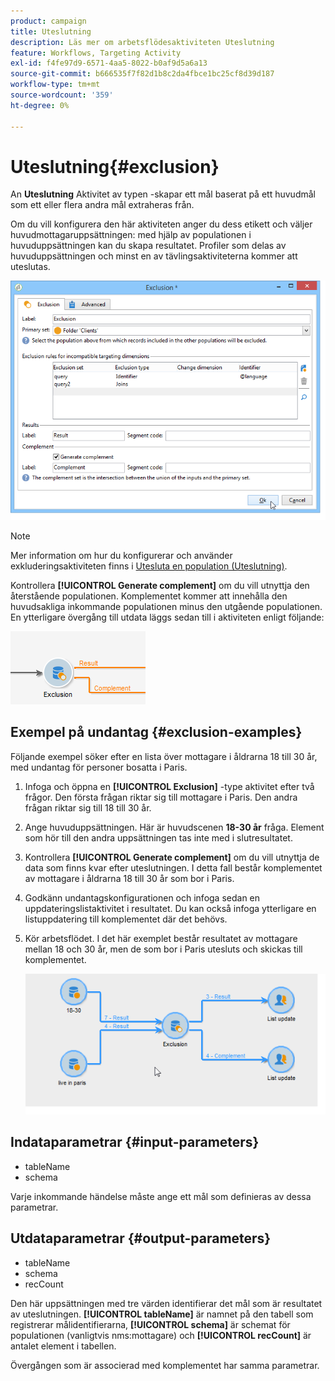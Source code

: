 ```yaml
---
product: campaign
title: Uteslutning
description: Läs mer om arbetsflödesaktiviteten Uteslutning
feature: Workflows, Targeting Activity
exl-id: f4fe97d9-6571-4aa5-8022-b0af9d5a6a13
source-git-commit: b666535f7f82d1b8c2da4fbce1bc25cf8d39d187
workflow-type: tm+mt
source-wordcount: '359'
ht-degree: 0%

---
```


# Uteslutning{#exclusion}



An **Uteslutning** Aktivitet av typen -skapar ett mål baserat på ett huvudmål som ett eller flera andra mål extraheras från.

Om du vill konfigurera den här aktiviteten anger du dess etikett och väljer huvudmottagaruppsättningen: med hjälp av populationen i huvuduppsättningen kan du skapa resultatet. Profiler som delas av huvuduppsättningen och minst en av tävlingsaktiviteterna kommer att uteslutas.

![](assets/s_user_segmentation_exclu.png)

>[!NOTE]
>
>Mer information om hur du konfigurerar och använder exkluderingsaktiviteten finns i [Utesluta en population (Uteslutning)](targeting-data.md#excluding-a-population--exclusion-).

Kontrollera **[!UICONTROL Generate complement]** om du vill utnyttja den återstående populationen. Komplementet kommer att innehålla den huvudsakliga inkommande populationen minus den utgående populationen. En ytterligare övergång till utdata läggs sedan till i aktiviteten enligt följande:

![](assets/s_user_segmentation_exclu_compl.png)

## Exempel på undantag {#exclusion-examples}

Följande exempel söker efter en lista över mottagare i åldrarna 18 till 30 år, med undantag för personer bosatta i Paris.

1. Infoga och öppna en **[!UICONTROL Exclusion]** -type aktivitet efter två frågor. Den första frågan riktar sig till mottagare i Paris. Den andra frågan riktar sig till 18 till 30 år.
1. Ange huvuduppsättningen. Här är huvudscenen **18-30 år** fråga. Element som hör till den andra uppsättningen tas inte med i slutresultatet.
1. Kontrollera **[!UICONTROL Generate complement]** om du vill utnyttja de data som finns kvar efter uteslutningen. I detta fall består komplementet av mottagare i åldrarna 18 till 30 år som bor i Paris.
1. Godkänn undantagskonfigurationen och infoga sedan en uppdateringslistaktivitet i resultatet. Du kan också infoga ytterligare en listuppdatering till komplementet där det behövs.
1. Kör arbetsflödet. I det här exemplet består resultatet av mottagare mellan 18 och 30 år, men de som bor i Paris utesluts och skickas till komplementet.

   ![](assets/exclusion_example.png)

## Indataparametrar {#input-parameters}

* tableName
* schema

Varje inkommande händelse måste ange ett mål som definieras av dessa parametrar.

## Utdataparametrar {#output-parameters}

* tableName
* schema
* recCount

Den här uppsättningen med tre värden identifierar det mål som är resultatet av uteslutningen. **[!UICONTROL tableName]** är namnet på den tabell som registrerar målidentifierarna, **[!UICONTROL schema]** är schemat för populationen (vanligtvis nms:mottagare) och **[!UICONTROL recCount]** är antalet element i tabellen.

Övergången som är associerad med komplementet har samma parametrar.
